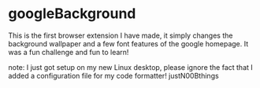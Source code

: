 # googleBackground

This is the first browser extension I have made, it simply changes the background wallpaper and a few font features of the google homepage.
It was a fun challenge and fun to learn!

note: I just got setup on my new Linux desktop, please ignore the fact that I added a configuration file for my code formatter! 
justN00Bthings
